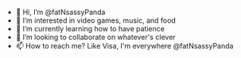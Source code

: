 - 👋 Hi, I’m @fatNsassyPanda
- 👀 I’m interested in video games, music, and food
- 🌱 I’m currently learning how to have patience
- 💞️ I’m looking to collaborate on whatever's clever
- 📫 How to reach me? Like Visa, I'm everywhere @fatNsassyPanda

<!---
fatNsassyPanda/fatNsassyPanda is a ✨ special ✨ repository because its `README.md` (this file) appears on your GitHub profile.
You can click the Preview link to take a look at your changes.
--->
